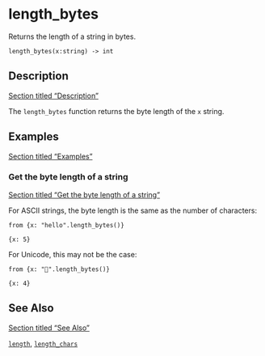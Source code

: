 # length_bytes

Returns the length of a string in bytes.

```tql
length_bytes(x:string) -> int
```

## Description

[Section titled “Description”](#description)

The `length_bytes` function returns the byte length of the `x` string.

## Examples

[Section titled “Examples”](#examples)

### Get the byte length of a string

[Section titled “Get the byte length of a string”](#get-the-byte-length-of-a-string)

For ASCII strings, the byte length is the same as the number of characters:

```tql
from {x: "hello".length_bytes()}
```

```tql
{x: 5}
```

For Unicode, this may not be the case:

```tql
from {x: "👻".length_bytes()}
```

```tql
{x: 4}
```

## See Also

[Section titled “See Also”](#see-also)

[`length`](/reference/functions/length), [`length_chars`](/reference/functions/length_chars)